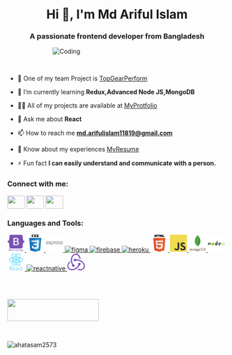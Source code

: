 <img align="left" src="https://i.ibb.co/ygg59HT/MD-Ariful-Islam-15.png" height="full" width="full" alt="" />

<br/>
<br/>

<h1 align="center">Hi 👋, I'm Md Ariful Islam</h1>
<h3 align="center">A passionate frontend developer from Bangladesh</h3>
<img align="right" alt="Coding" width="400" src="https://cdn.dribbble.com/users/1162077/screenshots/3848914/programmer.gif">

<p align="left"> <img src="https://komarev.com/ghpvc/?username=ahatasam2573&label=Profile%20views&color=0e75b6&style=flat" alt="" /> </p>

<p align="left"> <a href="https://twitter.com/ArifulI12455813" target="blank"><img src="https://img.shields.io/twitter/follow/@ahatasam_siam?logo=twitter&style=for-the-badge" alt="" /></a> </p>

- 🔭 One of my team Project is [TopGearPerform](https://topgearperformbd.web.app/)

- 🌱 I’m currently learning **Redux,Advanced Node JS,MongoDB**

- 👨‍💻 All of my projects are available at [MyProtfolio](https://sweet-biscochitos-218a14.netlify.app/)

- 💬 Ask me about **React**

- 📫 How to reach me **md.arifulislam11819@gmail.com**

- 📄 Know about my experiences [MyResume](https://drive.google.com/file/d/1ApwS3OWff0KZ23lqhZUNeJ0G01rKDud7/view)

- ⚡ Fun fact **I can easily understand and communicate with a person.**

<h3 align="left">Connect with me:</h3>
<p align="left">
<a href="https://twitter.com/ArifulI12455813" target="blank"><img align="center" src="https://raw.githubusercontent.com/rahuldkjain/github-profile-readme-generator/master/src/images/icons/Social/twitter.svg" alt="" height="30" width="40" /></a>
<a href="https://www.linkedin.com/in/md-ariful-islam-032243241/" target="blank"><img align="center" src="https://raw.githubusercontent.com/rahuldkjain/github-profile-readme-generator/master/src/images/icons/Social/linked-in-alt.svg" alt="" height="30" width="40" /></a>
<a href="https://web.facebook.com/profile.php?id=100014002066391" target="blank"><img align="center" src="https://raw.githubusercontent.com/rahuldkjain/github-profile-readme-generator/master/src/images/icons/Social/facebook.svg" alt="" height="30" width="40" /></a>
</p>

<h3 align="left">Languages and Tools:</h3>
<p align="left"><a href="https://getbootstrap.com" target="_blank" rel="noreferrer"> <img src="https://raw.githubusercontent.com/devicons/devicon/master/icons/bootstrap/bootstrap-plain-wordmark.svg" alt="bootstrap" width="40" height="40"/> </a> <a href="https://www.w3schools.com/css/" target="_blank" rel="noreferrer"> <img src="https://raw.githubusercontent.com/devicons/devicon/master/icons/css3/css3-original-wordmark.svg" alt="css3" width="40" height="40"/> </a> <a href="https://expressjs.com" target="_blank" rel="noreferrer"> <img src="https://raw.githubusercontent.com/devicons/devicon/master/icons/express/express-original-wordmark.svg" alt="express" width="40" height="40"/> </a> <a href="https://www.figma.com/" target="_blank" rel="noreferrer"> <img src="https://www.vectorlogo.zone/logos/figma/figma-icon.svg" alt="figma" width="40" height="40"/> </a> <a href="https://firebase.google.com/" target="_blank" rel="noreferrer"> <img src="https://www.vectorlogo.zone/logos/firebase/firebase-icon.svg" alt="firebase" width="40" height="40"/> </a> <a href="https://heroku.com" target="_blank" rel="noreferrer"> <img src="https://www.vectorlogo.zone/logos/heroku/heroku-icon.svg" alt="heroku" width="40" height="40"/> </a> <a href="https://www.w3.org/html/" target="_blank" rel="noreferrer"> <img src="https://raw.githubusercontent.com/devicons/devicon/master/icons/html5/html5-original-wordmark.svg" alt="html5" width="40" height="40"/> </a> <a href="https://developer.mozilla.org/en-US/docs/Web/JavaScript" target="_blank" rel="noreferrer"> <img src="https://raw.githubusercontent.com/devicons/devicon/master/icons/javascript/javascript-original.svg" alt="javascript" width="40" height="40"/>  <a href="https://www.mongodb.com/" target="_blank" rel="noreferrer"> <img src="https://raw.githubusercontent.com/devicons/devicon/master/icons/mongodb/mongodb-original-wordmark.svg" alt="mongodb" width="40" height="40"/> </a> <a href="https://nodejs.org" target="_blank" rel="noreferrer"> <img src="https://raw.githubusercontent.com/devicons/devicon/master/icons/nodejs/nodejs-original-wordmark.svg" alt="nodejs" width="40" height="40"/> </a>  <a href="https://reactjs.org/" target="_blank" rel="noreferrer"> <img src="https://raw.githubusercontent.com/devicons/devicon/master/icons/react/react-original-wordmark.svg" alt="react" width="40" height="40"/> </a> <a href="https://reactnative.dev/" target="_blank" rel="noreferrer"> <img src="https://reactnative.dev/img/header_logo.svg" alt="reactnative" width="40" height="40"/> </a> <a href="https://redux.js.org" target="_blank" rel="noreferrer"> <img src="https://raw.githubusercontent.com/devicons/devicon/master/icons/redux/redux-original.svg" alt="redux" width="40" height="40"/> </a> </p>

<br><br>

<p><a href="https://www.buymeacoffee.com/@arifulislam11819"> <img align="left" src="https://cdn.buymeacoffee.com/buttons/v2/default-yellow.png" height="50" width="210" alt="" /></a></p><br><br>

<br><br>

<p><img align="left" src="https://github-readme-stats.vercel.app/api/top-langs?username=ahatasam2573&show_icons=true&locale=en&layout=compact" alt="ahatasam2573" /></p>

<p>&nbsp;<img align="center" src="https://i.ibb.co/687z5G6/MD-Ariful-Islam-16.png" alt="" /></p>

<p><img align="center" src="https://github-readme-streak-stats.herokuapp.com/?user=ahatasam2573&" alt="" /></p>